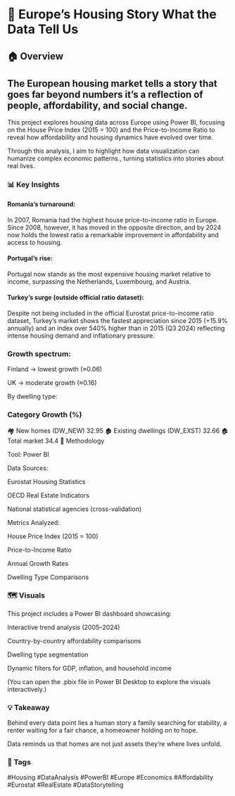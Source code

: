 # 💬 Europe’s Housing Story  What the Data Tell Us
## 🏠 Overview

## The European housing market tells a story that goes far beyond numbers  it’s a reflection of people, affordability, and social change.

This project explores housing data across Europe using Power BI, focusing on the House Price Index (2015 = 100) and the Price-to-Income Ratio to reveal how affordability and housing dynamics have evolved over time.

Through this analysis, I aim to highlight how data visualization can humanize complex economic patterns.,  turning statistics into stories about real lives.

### 📊 Key Insights

####  Romania’s turnaround:
In 2007, Romania had the highest house price-to-income ratio in Europe. Since 2008, however, it has moved in the opposite direction, and by 2024 now holds the lowest ratio  a remarkable improvement in affordability and access to housing.

#### Portugal’s rise:
Portugal now stands as the most expensive housing market relative to income, surpassing the Netherlands, Luxembourg, and Austria.

#### Turkey’s surge (outside official ratio dataset):
Despite not being included in the official Eurostat price-to-income ratio dataset, Turkey’s market shows the fastest appreciation since 2015 (+15.9% annually) and an index over 540% higher than in 2015 (Q3 2024)  reflecting intense housing demand and inflationary pressure.

### Growth spectrum:

Finland → lowest growth (≈0.06)

UK → moderate growth (≈0.16)

By dwelling type:

### Category	Growth (%)
🏘️ New homes (DW_NEW)	32.95
🏚️ Existing dwellings (DW_EXST)	32.66
🏠 Total market	34.4
🧭 Methodology

Tool: Power BI

Data Sources:

Eurostat Housing Statistics

OECD Real Estate Indicators

National statistical agencies (cross-validation)

Metrics Analyzed:

House Price Index (2015 = 100)

Price-to-Income Ratio

Annual Growth Rates

Dwelling Type Comparisons

### 🗺️ Visuals

This project includes a Power BI dashboard showcasing:

Interactive trend analysis (2005–2024)

Country-by-country affordability comparisons

Dwelling type segmentation

Dynamic filters for GDP, inflation, and household income

(You can open the .pbix file in Power BI Desktop to explore the visuals interactively.)

### 💡 Takeaway

Behind every data point lies a human story 
a family searching for stability,
a renter waiting for a fair chance,
a homeowner holding on to hope.

Data reminds us that homes are not just assets  they’re where lives unfold.

### 🧾 Tags

#Housing #DataAnalysis #PowerBI #Europe #Economics #Affordability #Eurostat #RealEstate #DataStorytelling
